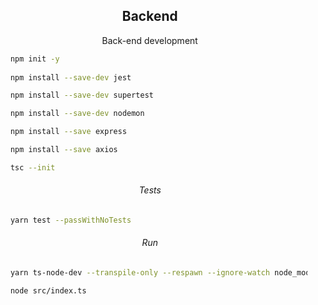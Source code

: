 <h2 align="center">Backend</h2>

<p align="center">Back-end development</p>

```bash
    npm init -y
    
    npm install --save-dev jest

    npm install --save-dev supertest

    npm install --save-dev nodemon

    npm install --save express

    npm install --save axios
```

```bash
    tsc --init
```

<h6 align="center">Tests</h6>

```bash
    yarn test --passWithNoTests
```

<h6 align="center">Run</h6>

```bash
    yarn ts-node-dev --transpile-only --respawn --ignore-watch node_modules src/server.ts
```

```bash
    node src/index.ts
```